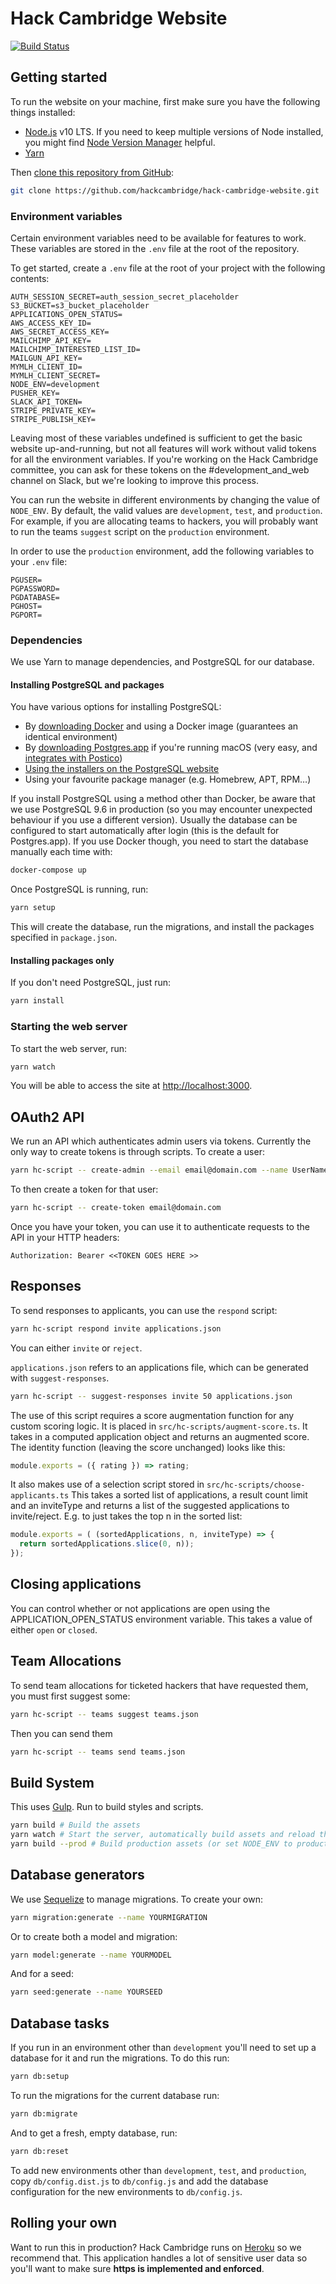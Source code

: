 # Hack Cambridge Website

[![Build Status](https://travis-ci.com/hackcambridge/hack-cambridge-website.svg?branch=master)](https://travis-ci.com/hackcambridge/hack-cambridge-website)

## Getting started

To run the website on your machine, first make sure you have the following things installed:

- [Node.js](https://nodejs.org) v10 LTS.  If you need to keep multiple versions of Node installed, you might find [Node Version Manager](https://github.com/creationix/nvm) helpful.
- [Yarn](https://yarnpkg.com/en/docs/install/)

Then [clone this repository from GitHub](https://help.github.com/articles/cloning-a-repository/):

```bash
git clone https://github.com/hackcambridge/hack-cambridge-website.git
```

### Environment variables

Certain environment variables need to be available for features to work. These variables are stored in the `.env` file at the root of the repository.

To get started, create a `.env` file at the root of your project with the following contents:

```text
AUTH_SESSION_SECRET=auth_session_secret_placeholder
S3_BUCKET=s3_bucket_placeholder
APPLICATIONS_OPEN_STATUS=
AWS_ACCESS_KEY_ID=
AWS_SECRET_ACCESS_KEY=
MAILCHIMP_API_KEY=
MAILCHIMP_INTERESTED_LIST_ID=
MAILGUN_API_KEY=
MYMLH_CLIENT_ID=
MYMLH_CLIENT_SECRET=
NODE_ENV=development
PUSHER_KEY=
SLACK_API_TOKEN=
STRIPE_PRIVATE_KEY=
STRIPE_PUBLISH_KEY=
```

Leaving most of these variables undefined is sufficient to get the basic website up-and-running, but not all features will work without valid tokens for all the environment variables. If you're working on the Hack Cambridge committee, you can ask for these tokens on the #development_and_web channel on Slack, but we're looking to improve this process.

You can run the website in different environments by changing the value of `NODE_ENV`. By default, the valid values are `development`, `test`, and `production`. For example, if you are allocating teams to hackers, you will probably want to run the teams `suggest` script on the `production` environment.

In order to use the `production` environment, add the following variables to your `.env` file:

```text
PGUSER=
PGPASSWORD=
PGDATABASE=
PGHOST=
PGPORT=
```

### Dependencies

We use Yarn to manage dependencies, and PostgreSQL for our database.

#### Installing PostgreSQL and packages

You have various options for installing PostgreSQL:

- By [downloading Docker](https://www.docker.com/products/docker-desktop) and using a Docker image (guarantees an identical environment)
- By [downloading Postgres.app](https://postgresapp.com/downloads.html) if you're running macOS (very easy, and [integrates with Postico](https://eggerapps.at/postico/))
- [Using the installers on the PostgreSQL website](https://www.postgresql.org/download/)
- Using your favourite package manager (e.g. Homebrew, APT, RPM…)

If you install PostgreSQL using a method other than Docker, be aware that we use PostgreSQL 9.6 in production (so you may encounter unexpected behaviour if you use a different version).
Usually the database can be configured to start automatically after login (this is the default for Postgres.app).
If you use Docker though, you need to start the database manually each time with:

```bash
docker-compose up
```

Once PostgreSQL is running, run:

```bash
yarn setup
```

This will create the database, run the migrations, and install the packages specified in `package.json`.

#### Installing packages only

If you don't need PostgreSQL, just run:

```bash
yarn install
```

### Starting the web server

To start the web server, run:

```bash
yarn watch
```

You will be able to access the site at [http://localhost:3000](http://localhost:3000).

## OAuth2 API

We run an API which authenticates admin users via tokens. Currently the only way to create tokens is
through scripts. To create a user:

```bash
yarn hc-script -- create-admin --email email@domain.com --name UserName
```

To then create a token for that user:

```bash
yarn hc-script -- create-token email@domain.com
```

Once you have your token, you can use it to authenticate requests to the API in your HTTP headers:

```text
Authorization: Bearer <<TOKEN GOES HERE >>
```

## Responses

To send responses to applicants, you can use the `respond` script:

```bash
yarn hc-script respond invite applications.json
```

You can either `invite` or `reject`.

`applications.json` refers to an applications file, which can be generated with `suggest-responses`.

```bash
yarn hc-script -- suggest-responses invite 50 applications.json
```

The use of this script requires a score augmentation function for any custom scoring logic. It is placed in `src/hc-scripts/augment-score.ts`.
It takes in a computed application object and returns an augmented score. The identity function (leaving the score unchanged) looks like this:

```typescript
module.exports = ({ rating }) => rating;
```

It also makes use of a selection script stored in `src/hc-scripts/choose-applicants.ts`
This takes a sorted list of applications, a result count limit and an inviteType
and returns a list of the suggested applications to invite/reject.
E.g. to just takes the top n in the sorted list:

```typescript
module.exports = ( (sortedApplications, n, inviteType) => {
  return sortedApplications.slice(0, n));
});
```

## Closing applications

You can control whether or not applications are open using the APPLICATION_OPEN_STATUS environment variable. This takes a value of either
`open` or `closed`.

## Team Allocations

To send team allocations for ticketed hackers that have requested them, you must first suggest some:

```bash
yarn hc-script -- teams suggest teams.json
```

Then you can send them

```bash
yarn hc-script -- teams send teams.json
```

## Build System

This uses [Gulp](http://gulpjs.org). Run to build styles and scripts.

```bash
yarn build # Build the assets
yarn watch # Start the server, automatically build assets and reload the browser when changes are made
yarn build --prod # Build production assets (or set NODE_ENV to production)
```

## Database generators

We use [Sequelize](http://docs.sequelizejs.com) to manage migrations. To create your own:

```bash
yarn migration:generate --name YOURMIGRATION
```

Or to create both a model and migration:

```bash
yarn model:generate --name YOURMODEL
```

And for a seed:

```bash
yarn seed:generate --name YOURSEED
```

## Database tasks

If you run in an environment other than `development` you'll need to set up a database for it and run the migrations. To do this run:

```bash
yarn db:setup
```

To run the migrations for the current database run:

```bash
yarn db:migrate
```

And to get a fresh, empty database, run:

```bash
yarn db:reset
```

To add new environments other than `development`, `test`, and `production`, copy `db/config.dist.js` to `db/config.js` and add the database configuration for the new environments to `db/config.js`.

## Rolling your own

Want to run this in production? Hack Cambridge runs on [Heroku](https://heroku.com) so we recommend that. This application
handles a lot of sensitive user data so you'll want to make sure **https is implemented and enforced**.
